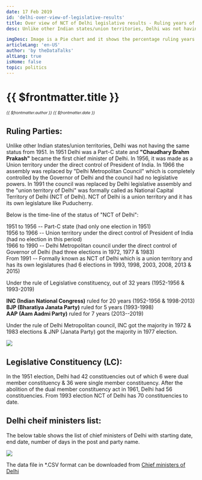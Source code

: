 ```yaml
---
date: 17 Feb 2019
id: 'delhi-over-view-of-legislative-results'
title: Over view of NCT of Delhi legislative results - Ruling years of various parties and Legislative constituency details
desc: Unlike other Indian states/union territories, Delhi was not having the same status from 1951. In 1951 Delhi was a Part-C state and **"Chaudhary Brahm Prakash"** became the first chief minister of Delhi. In 1956, it was made as a Union territory under the direct control of

imgDesc: Image is a Pie chart and it shows the percentage ruling years of various parties
articleLang: 'en-US'
author: 'by theDataTalks'
altLang: true
isHome: false
topic: politics
---
```


<altLang />

# {{ $frontmatter.title }}
<i style="font-size: 0.75em;"> {{ $frontmatter.author }} {{ $frontmatter.date }} </i>

## Ruling Parties:

Unlike other Indian states/union territories, Delhi was not having the
same status from 1951. In 1951 Delhi was a Part-C state and **"Chaudhary
Brahm Prakash"** became the first chief minister of Delhi. In 1956, it
was made as a Union territory under the direct control of President of
India. In 1966 the assembly was replaced by "Delhi Metropolitan Council"
which is completely controlled by the Governor of Delhi and the council
had no legislative powers. In 1991 the council was replaced by Delhi
legislative assembly and the "union territory of Delhi" was formally
called as National Capital Territory of Delhi (NCT of Delhi). NCT of
Delhi is a union territory and it has its own legislature like
Puducherry.

Below is the time-line of the status of "NCT of Delhi":

1951 to 1956 -- Part-C state (had only one election in 1951)\
1956 to 1966 -- Union territory under the direct control of President of
India (had no election in this period)\
1966 to 1990 -- Delhi Metropolitan council under the direct control of
Governor of Delhi (had three elections in 1972, 1977 & 1983)\
From 1991 -- Formally known as NCT of Delhi which is a union territory
and has its own legislatures (had 6 elections in 1993, 1998, 2003, 2008,
2013 & 2015)

Under the rule of Legislative constituency, out of 32 years (1952-1956 &
1993-2019)

**INC (Indian National Congress)** ruled for 20 years (1952-1956 &
1998-2013)\
**BJP (Bharatiya Janata Party)** ruled for 5 years (1993-1998)\
**AAP (Aam Aadmi Party)** ruled for 7 years (2013--2019)

Under the rule of Delhi Metropolitan council, INC got the majority in
1972 & 1983 elections & JNP (Janata Party) got the majority in 1977
election.

![](/img/politics/over-view-of-delhi-legislative-results/figure-markdown/img1.png)

## Legislative Constituency (LC):

In the 1951 election, Delhi had 42 constituencies out of which 6 were dual
member constituency & 36 were single member constituency. After the
abolition of the dual member constituency act in 1961, Delhi had 56
constituencies. From 1993 election NCT of Delhi has 70 constituencies
to date.

## Delhi cheif ministers list:

The below table shows the list of chief ministers of Delhi with starting
date, end date, number of days in the post and party name.

![](/img/politics/over-view-of-delhi-legislative-results/figure-markdown/img2.png)

The data file in \*.CSV format can be downloaded from [Chief ministers of Delhi](https://thedatatalks.in/datas/politics/delhi-chief-ministers.csv)

<style>

</style>